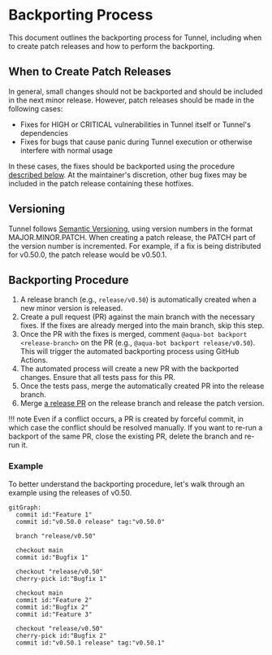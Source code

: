 # Backporting Process

This document outlines the backporting process for Tunnel, including when to create patch releases and how to perform the backporting.

## When to Create Patch Releases

In general, small changes should not be backported and should be included in the next minor release.
However, patch releases should be made in the following cases:

- Fixes for HIGH or CRITICAL vulnerabilities in Tunnel itself or Tunnel's dependencies
- Fixes for bugs that cause panic during Tunnel execution or otherwise interfere with normal usage

In these cases, the fixes should be backported using the procedure [described below](#backporting-procedure).
At the maintainer's discretion, other bug fixes may be included in the patch release containing these hotfixes.

## Versioning

Tunnel follows [Semantic Versioning](https://semver.org/), using version numbers in the format MAJOR.MINOR.PATCH.
When creating a patch release, the PATCH part of the version number is incremented.
For example, if a fix is being distributed for v0.50.0, the patch release would be v0.50.1.

## Backporting Procedure

1. A release branch (e.g., `release/v0.50`) is automatically created when a new minor version is released.
1. Create a pull request (PR) against the main branch with the necessary fixes. If the fixes are already merged into the main branch, skip this step.
1. Once the PR with the fixes is merged, comment `@aqua-bot backport <release-branch>` on the PR (e.g., `@aqua-bot backport release/v0.50`). This will trigger the automated backporting process using GitHub Actions.
1. The automated process will create a new PR with the backported changes. Ensure that all tests pass for this PR.
1. Once the tests pass, merge the automatically created PR into the release branch.
1. Merge [a release PR](release-flow.md) on the release branch and release the patch version.

!!! note
Even if a conflict occurs, a PR is created by forceful commit, in which case the conflict should be resolved manually.
If you want to re-run a backport of the same PR, close the existing PR, delete the branch and re-run it.

### Example

To better understand the backporting procedure, let's walk through an example using the releases of v0.50.

```mermaid
gitGraph:
  commit id:"Feature 1"
  commit id:"v0.50.0 release" tag:"v0.50.0"

  branch "release/v0.50"

  checkout main
  commit id:"Bugfix 1"

  checkout "release/v0.50"
  cherry-pick id:"Bugfix 1"

  checkout main
  commit id:"Feature 2"
  commit id:"Bugfix 2"
  commit id:"Feature 3"

  checkout "release/v0.50"
  cherry-pick id:"Bugfix 2"
  commit id:"v0.50.1 release" tag:"v0.50.1"
```
